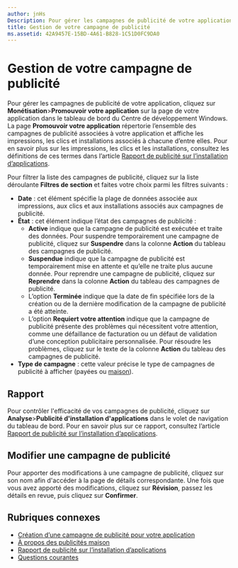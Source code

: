 ```yaml
---
author: jnHs
Description: Pour gérer les campagnes de publicité de votre application, cliquez sur Monétisation &gt; Promouvoir votre application sur la page de votre application dans le tableau de bord du Centre de développement Windows.
title: Gestion de votre campagne de publicité
ms.assetid: 42A9457E-15BD-4A61-B828-1C51D0FC9DA0
---
```


# Gestion de votre campagne de publicité


Pour gérer les campagnes de publicité de votre application, cliquez sur **Monétisation**&gt;**Promouvoir votre application** sur la page de votre application dans le tableau de bord du Centre de développement Windows. La page **Promouvoir votre application** répertorie l’ensemble des campagnes de publicité associées à votre application et affiche les impressions, les clics et installations associés à chacune d’entre elles. Pour en savoir plus sur les impressions, les clics et les installations, consultez les définitions de ces termes dans l’article [Rapport de publicité sur l’installation d’applications](app-install-ads-reports.md).

Pour filtrer la liste des campagnes de publicité, cliquez sur la liste déroulante **Filtres de section** et faites votre choix parmi les filtres suivants :

-   **Date** : cet élément spécifie la plage de données associée aux impressions, aux clics et aux installations associés aux campagnes de publicité.
-   **État** : cet élément indique l’état des campagnes de publicité :
    -   **Active** indique que la campagne de publicité est exécutée et traite des données. Pour suspendre temporairement une campagne de publicité, cliquez sur **Suspendre** dans la colonne **Action** du tableau des campagnes de publicité.
    -   **Suspendue** indique que la campagne de publicité est temporairement mise en attente et qu’elle ne traite plus aucune donnée. Pour reprendre une campagne de publicité, cliquez sur **Reprendre** dans la colonne **Action** du tableau des campagnes de publicité.
    -   L’option **Terminée** indique que la date de fin spécifiée lors de la création ou de la dernière modification de la campagne de publicité a été atteinte.
    -   L’option **Requiert votre attention** indique que la campagne de publicité présente des problèmes qui nécessitent votre attention, comme une défaillance de facturation ou un défaut de validation d’une conception publicitaire personnalisée. Pour résoudre les problèmes, cliquez sur le texte de la colonne **Action** du tableau des campagnes de publicité.
-   **Type de campagne** : cette valeur précise le type de campagnes de publicité à afficher (payées ou [maison](about-house-ads.md)).

## Rapport


Pour contrôler l'efficacité de vos campagnes de publicité, cliquez sur **Analyse**&gt;**Publicité d'installation d'applications** dans le volet de navigation du tableau de bord. Pour en savoir plus sur ce rapport, consultez l’article [Rapport de publicité sur l’installation d’applications](app-install-ads-reports.md).

## Modifier une campagne de publicité


Pour apporter des modifications à une campagne de publicité, cliquez sur son nom afin d'accéder à la page de détails correspondante. Une fois que vous avez apporté des modifications, cliquez sur **Révision**, passez les détails en revue, puis cliquez sur **Confirmer**.

## Rubriques connexes


* [Création d’une campagne de publicité pour votre application](create-an-ad-campaign-for-your-app.md)
* [À propos des publicités maison](about-house-ads.md)
* [Rapport de publicité sur l’installation d’applications](app-install-ads-reports.md)
* [Questions courantes](common-questions.md)
 

 






<!--HONumber=May16_HO2-->


